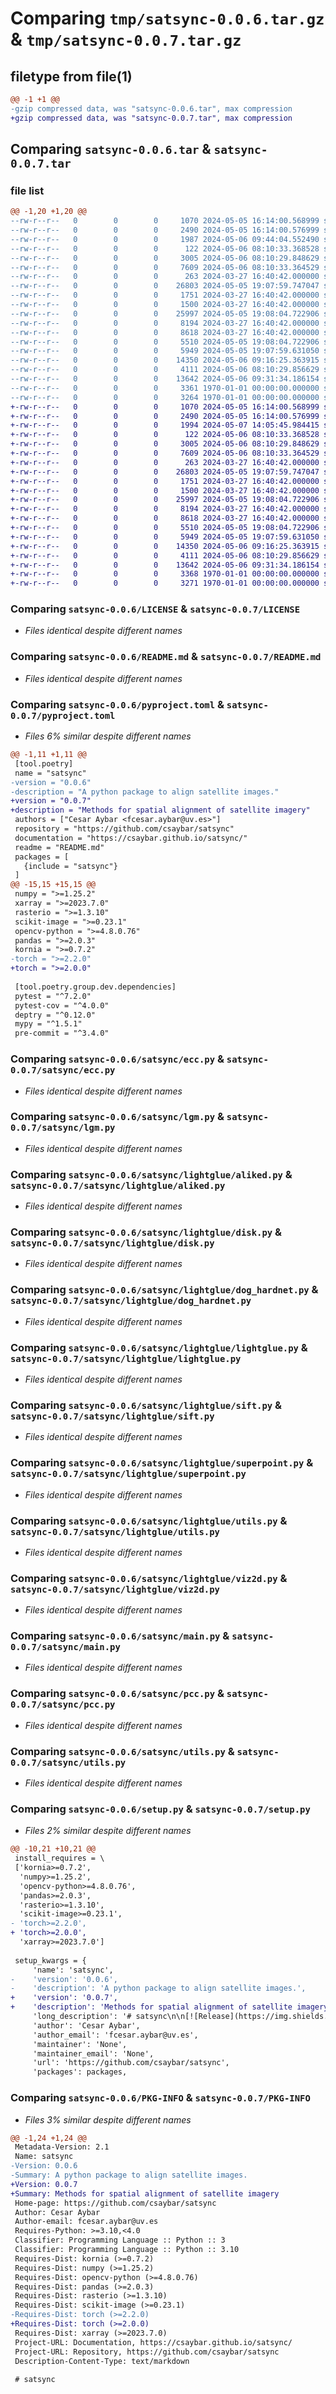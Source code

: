 # Comparing `tmp/satsync-0.0.6.tar.gz` & `tmp/satsync-0.0.7.tar.gz`

## filetype from file(1)

```diff
@@ -1 +1 @@
-gzip compressed data, was "satsync-0.0.6.tar", max compression
+gzip compressed data, was "satsync-0.0.7.tar", max compression
```

## Comparing `satsync-0.0.6.tar` & `satsync-0.0.7.tar`

### file list

```diff
@@ -1,20 +1,20 @@
--rw-r--r--   0        0        0     1070 2024-05-05 16:14:00.568999 satsync-0.0.6/LICENSE
--rw-r--r--   0        0        0     2490 2024-05-05 16:14:00.576999 satsync-0.0.6/README.md
--rw-r--r--   0        0        0     1987 2024-05-06 09:44:04.552490 satsync-0.0.6/pyproject.toml
--rw-r--r--   0        0        0      122 2024-05-06 08:10:33.368528 satsync-0.0.6/satsync/__init__.py
--rw-r--r--   0        0        0     3005 2024-05-06 08:10:29.848629 satsync-0.0.6/satsync/ecc.py
--rw-r--r--   0        0        0     7609 2024-05-06 08:10:33.364529 satsync-0.0.6/satsync/lgm.py
--rw-r--r--   0        0        0      263 2024-03-27 16:40:42.000000 satsync-0.0.6/satsync/lightglue/__init__.py
--rw-r--r--   0        0        0    26803 2024-05-05 19:07:59.747047 satsync-0.0.6/satsync/lightglue/aliked.py
--rw-r--r--   0        0        0     1751 2024-03-27 16:40:42.000000 satsync-0.0.6/satsync/lightglue/disk.py
--rw-r--r--   0        0        0     1500 2024-03-27 16:40:42.000000 satsync-0.0.6/satsync/lightglue/dog_hardnet.py
--rw-r--r--   0        0        0    25997 2024-05-05 19:08:04.722906 satsync-0.0.6/satsync/lightglue/lightglue.py
--rw-r--r--   0        0        0     8194 2024-03-27 16:40:42.000000 satsync-0.0.6/satsync/lightglue/sift.py
--rw-r--r--   0        0        0     8618 2024-03-27 16:40:42.000000 satsync-0.0.6/satsync/lightglue/superpoint.py
--rw-r--r--   0        0        0     5510 2024-05-05 19:08:04.722906 satsync-0.0.6/satsync/lightglue/utils.py
--rw-r--r--   0        0        0     5949 2024-05-05 19:07:59.631050 satsync-0.0.6/satsync/lightglue/viz2d.py
--rw-r--r--   0        0        0    14350 2024-05-06 09:16:25.363915 satsync-0.0.6/satsync/main.py
--rw-r--r--   0        0        0     4111 2024-05-06 08:10:29.856629 satsync-0.0.6/satsync/pcc.py
--rw-r--r--   0        0        0    13642 2024-05-06 09:31:34.186154 satsync-0.0.6/satsync/utils.py
--rw-r--r--   0        0        0     3361 1970-01-01 00:00:00.000000 satsync-0.0.6/setup.py
--rw-r--r--   0        0        0     3264 1970-01-01 00:00:00.000000 satsync-0.0.6/PKG-INFO
+-rw-r--r--   0        0        0     1070 2024-05-05 16:14:00.568999 satsync-0.0.7/LICENSE
+-rw-r--r--   0        0        0     2490 2024-05-05 16:14:00.576999 satsync-0.0.7/README.md
+-rw-r--r--   0        0        0     1994 2024-05-07 14:05:45.984415 satsync-0.0.7/pyproject.toml
+-rw-r--r--   0        0        0      122 2024-05-06 08:10:33.368528 satsync-0.0.7/satsync/__init__.py
+-rw-r--r--   0        0        0     3005 2024-05-06 08:10:29.848629 satsync-0.0.7/satsync/ecc.py
+-rw-r--r--   0        0        0     7609 2024-05-06 08:10:33.364529 satsync-0.0.7/satsync/lgm.py
+-rw-r--r--   0        0        0      263 2024-03-27 16:40:42.000000 satsync-0.0.7/satsync/lightglue/__init__.py
+-rw-r--r--   0        0        0    26803 2024-05-05 19:07:59.747047 satsync-0.0.7/satsync/lightglue/aliked.py
+-rw-r--r--   0        0        0     1751 2024-03-27 16:40:42.000000 satsync-0.0.7/satsync/lightglue/disk.py
+-rw-r--r--   0        0        0     1500 2024-03-27 16:40:42.000000 satsync-0.0.7/satsync/lightglue/dog_hardnet.py
+-rw-r--r--   0        0        0    25997 2024-05-05 19:08:04.722906 satsync-0.0.7/satsync/lightglue/lightglue.py
+-rw-r--r--   0        0        0     8194 2024-03-27 16:40:42.000000 satsync-0.0.7/satsync/lightglue/sift.py
+-rw-r--r--   0        0        0     8618 2024-03-27 16:40:42.000000 satsync-0.0.7/satsync/lightglue/superpoint.py
+-rw-r--r--   0        0        0     5510 2024-05-05 19:08:04.722906 satsync-0.0.7/satsync/lightglue/utils.py
+-rw-r--r--   0        0        0     5949 2024-05-05 19:07:59.631050 satsync-0.0.7/satsync/lightglue/viz2d.py
+-rw-r--r--   0        0        0    14350 2024-05-06 09:16:25.363915 satsync-0.0.7/satsync/main.py
+-rw-r--r--   0        0        0     4111 2024-05-06 08:10:29.856629 satsync-0.0.7/satsync/pcc.py
+-rw-r--r--   0        0        0    13642 2024-05-06 09:31:34.186154 satsync-0.0.7/satsync/utils.py
+-rw-r--r--   0        0        0     3368 1970-01-01 00:00:00.000000 satsync-0.0.7/setup.py
+-rw-r--r--   0        0        0     3271 1970-01-01 00:00:00.000000 satsync-0.0.7/PKG-INFO
```

### Comparing `satsync-0.0.6/LICENSE` & `satsync-0.0.7/LICENSE`

 * *Files identical despite different names*

### Comparing `satsync-0.0.6/README.md` & `satsync-0.0.7/README.md`

 * *Files identical despite different names*

### Comparing `satsync-0.0.6/pyproject.toml` & `satsync-0.0.7/pyproject.toml`

 * *Files 6% similar despite different names*

```diff
@@ -1,11 +1,11 @@
 [tool.poetry]
 name = "satsync"
-version = "0.0.6"
-description = "A python package to align satellite images."
+version = "0.0.7"
+description = "Methods for spatial alignment of satellite imagery"
 authors = ["Cesar Aybar <fcesar.aybar@uv.es>"]
 repository = "https://github.com/csaybar/satsync"
 documentation = "https://csaybar.github.io/satsync/"
 readme = "README.md"
 packages = [
   {include = "satsync"}
 ]
@@ -15,15 +15,15 @@
 numpy = ">=1.25.2"
 xarray = ">=2023.7.0"
 rasterio = ">=1.3.10"
 scikit-image = ">=0.23.1"
 opencv-python = ">=4.8.0.76"
 pandas = ">=2.0.3"
 kornia = ">=0.7.2"
-torch = ">=2.2.0"
+torch = ">=2.0.0"
 
 [tool.poetry.group.dev.dependencies]
 pytest = "^7.2.0"
 pytest-cov = "^4.0.0"
 deptry = "^0.12.0"
 mypy = "^1.5.1"
 pre-commit = "^3.4.0"
```

### Comparing `satsync-0.0.6/satsync/ecc.py` & `satsync-0.0.7/satsync/ecc.py`

 * *Files identical despite different names*

### Comparing `satsync-0.0.6/satsync/lgm.py` & `satsync-0.0.7/satsync/lgm.py`

 * *Files identical despite different names*

### Comparing `satsync-0.0.6/satsync/lightglue/aliked.py` & `satsync-0.0.7/satsync/lightglue/aliked.py`

 * *Files identical despite different names*

### Comparing `satsync-0.0.6/satsync/lightglue/disk.py` & `satsync-0.0.7/satsync/lightglue/disk.py`

 * *Files identical despite different names*

### Comparing `satsync-0.0.6/satsync/lightglue/dog_hardnet.py` & `satsync-0.0.7/satsync/lightglue/dog_hardnet.py`

 * *Files identical despite different names*

### Comparing `satsync-0.0.6/satsync/lightglue/lightglue.py` & `satsync-0.0.7/satsync/lightglue/lightglue.py`

 * *Files identical despite different names*

### Comparing `satsync-0.0.6/satsync/lightglue/sift.py` & `satsync-0.0.7/satsync/lightglue/sift.py`

 * *Files identical despite different names*

### Comparing `satsync-0.0.6/satsync/lightglue/superpoint.py` & `satsync-0.0.7/satsync/lightglue/superpoint.py`

 * *Files identical despite different names*

### Comparing `satsync-0.0.6/satsync/lightglue/utils.py` & `satsync-0.0.7/satsync/lightglue/utils.py`

 * *Files identical despite different names*

### Comparing `satsync-0.0.6/satsync/lightglue/viz2d.py` & `satsync-0.0.7/satsync/lightglue/viz2d.py`

 * *Files identical despite different names*

### Comparing `satsync-0.0.6/satsync/main.py` & `satsync-0.0.7/satsync/main.py`

 * *Files identical despite different names*

### Comparing `satsync-0.0.6/satsync/pcc.py` & `satsync-0.0.7/satsync/pcc.py`

 * *Files identical despite different names*

### Comparing `satsync-0.0.6/satsync/utils.py` & `satsync-0.0.7/satsync/utils.py`

 * *Files identical despite different names*

### Comparing `satsync-0.0.6/setup.py` & `satsync-0.0.7/setup.py`

 * *Files 2% similar despite different names*

```diff
@@ -10,21 +10,21 @@
 install_requires = \
 ['kornia>=0.7.2',
  'numpy>=1.25.2',
  'opencv-python>=4.8.0.76',
  'pandas>=2.0.3',
  'rasterio>=1.3.10',
  'scikit-image>=0.23.1',
- 'torch>=2.2.0',
+ 'torch>=2.0.0',
  'xarray>=2023.7.0']
 
 setup_kwargs = {
     'name': 'satsync',
-    'version': '0.0.6',
-    'description': 'A python package to align satellite images.',
+    'version': '0.0.7',
+    'description': 'Methods for spatial alignment of satellite imagery',
     'long_description': '# satsync\n\n[![Release](https://img.shields.io/github/v/release/csaybar/satsync)](https://img.shields.io/github/v/release/csaybar/satsync)\n[![Build status](https://img.shields.io/github/actions/workflow/status/csaybar/satsync/main.yml?branch=main)](https://github.com/csaybar/satsync/actions/workflows/main.yml?query=branch%3Amain)\n[![codecov](https://codecov.io/gh/csaybar/satsync/branch/main/graph/badge.svg)](https://codecov.io/gh/csaybar/satsync)\n[![Commit activity](https://img.shields.io/github/commit-activity/m/csaybar/satsync)](https://img.shields.io/github/commit-activity/m/csaybar/satsync)\n[![License](https://img.shields.io/github/license/csaybar/satsync)](https://img.shields.io/github/license/csaybar/satsync)\n\nA python package to align satellite images.\n\n- **Github repository**: <https://github.com/csaybar/satsync/>\n- **Documentation** <https://csaybar.github.io/satsync/>\n\n## Getting started with your project\n\nFirst, create a repository on GitHub with the same name as this project, and then run the following commands:\n\n```bash\ngit init -b main\ngit add .\ngit commit -m "init commit"\ngit remote add origin git@github.com:csaybar/satsync.git\ngit push -u origin main\n```\n\nFinally, install the environment and the pre-commit hooks with\n\n```bash\nmake install\n```\n\nYou are now ready to start development on your project!\nThe CI/CD pipeline will be triggered when you open a pull request, merge to main, or when you create a new release.\n\nTo finalize the set-up for publishing to PyPi or Artifactory, see [here](https://fpgmaas.github.io/cookiecutter-poetry/features/publishing/#set-up-for-pypi).\nFor activating the automatic documentation with MkDocs, see [here](https://fpgmaas.github.io/cookiecutter-poetry/features/mkdocs/#enabling-the-documentation-on-github).\nTo enable the code coverage reports, see [here](https://fpgmaas.github.io/cookiecutter-poetry/features/codecov/).\n\n## Releasing a new version\n\n- Create an API Token on [Pypi](https://pypi.org/).\n- Add the API Token to your projects secrets with the name `PYPI_TOKEN` by visiting [this page](https://github.com/csaybar/satsync/settings/secrets/actions/new).\n- Create a [new release](https://github.com/csaybar/satsync/releases/new) on Github.\n- Create a new tag in the form `*.*.*`.\n\nFor more details, see [here](https://fpgmaas.github.io/cookiecutter-poetry/features/cicd/#how-to-trigger-a-release).\n\n---\n\nRepository initiated with [fpgmaas/cookiecutter-poetry](https://github.com/fpgmaas/cookiecutter-poetry).\n',
     'author': 'Cesar Aybar',
     'author_email': 'fcesar.aybar@uv.es',
     'maintainer': 'None',
     'maintainer_email': 'None',
     'url': 'https://github.com/csaybar/satsync',
     'packages': packages,
```

### Comparing `satsync-0.0.6/PKG-INFO` & `satsync-0.0.7/PKG-INFO`

 * *Files 3% similar despite different names*

```diff
@@ -1,24 +1,24 @@
 Metadata-Version: 2.1
 Name: satsync
-Version: 0.0.6
-Summary: A python package to align satellite images.
+Version: 0.0.7
+Summary: Methods for spatial alignment of satellite imagery
 Home-page: https://github.com/csaybar/satsync
 Author: Cesar Aybar
 Author-email: fcesar.aybar@uv.es
 Requires-Python: >=3.10,<4.0
 Classifier: Programming Language :: Python :: 3
 Classifier: Programming Language :: Python :: 3.10
 Requires-Dist: kornia (>=0.7.2)
 Requires-Dist: numpy (>=1.25.2)
 Requires-Dist: opencv-python (>=4.8.0.76)
 Requires-Dist: pandas (>=2.0.3)
 Requires-Dist: rasterio (>=1.3.10)
 Requires-Dist: scikit-image (>=0.23.1)
-Requires-Dist: torch (>=2.2.0)
+Requires-Dist: torch (>=2.0.0)
 Requires-Dist: xarray (>=2023.7.0)
 Project-URL: Documentation, https://csaybar.github.io/satsync/
 Project-URL: Repository, https://github.com/csaybar/satsync
 Description-Content-Type: text/markdown
 
 # satsync
```

